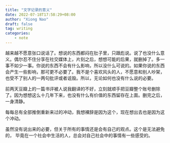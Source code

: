 ```yaml
---
title: "文字记录的意义"
date: 2022-07-18T17:58:29+08:00
author: "Xiong Nao"
draft: false
tag: writing
categories:
    - note
---
```


越来越不愿意张口说话了。想说的东西都闷在肚子里，只跟彪说。说了也没什么意义。偶尔忍不住分享在社交媒体上，片刻之后，想想可能的后果，就删掉了。多一事不如少一事。你说的东西不会有什么影响，所以没什么可说的。如果你说的东西会产生一些影响，那可更不必要了。我不是个喜欢风头的人，不愿意和别人吵架，也受不了别人的一两句批评或者诋毁。所以，无论如何也没有什么说的必要。

前两天豆瓣上的一篇书评被人说我翻译的不好，立刻就顺手把豆瓣整个账号删除了。因为想想这么十几年下来，也没有什么有价值的东西留存在上面。删完之后，一身清静。

每每总有全部推倒重新来过的冲动，我想裸辞是因为这个，现在想出去也是因为这个冲动。

虽然没有说出来的必要，但关于所有的事情还是会有自己的观点。这个是无法避免的， 毕竟在一个社会中生活的人，总会对自己社会中的事情有一些感受的。